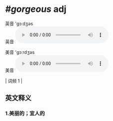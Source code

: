 # ***\#gorgeous*** adj
英音 'ɡɔːdʒəs  
英音
<audio src="./media/gorgeous1.aac" controls="controls"></audio>

美音 'ɡɔːrdʒəs  
美音
<audio src="./media/gorgeous2.aac" controls="controls"></audio>



| 词频 1 |  

英文释义
---
### 1.**美丽的；宜人的**  


